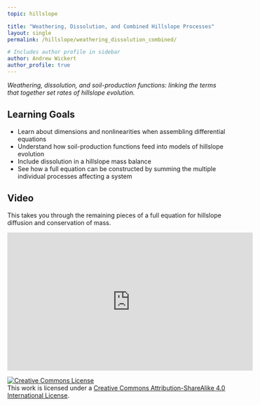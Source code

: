 ```yaml
---
topic: hillslope

title: "Weathering, Dissolution, and Combined Hillslope Processes"
layout: single
permalink: /hillslope/weathering_dissolution_combined/

# Includes author profile in sidebar
author: Andrew Wickert
author_profile: true
---
```


*Weathering, dissolution, and soil-production functions: linking the terms that together set rates of hillslope evolution.*

## Learning Goals

* Learn about dimensions and nonlinearities when assembling differential equations
* Understand how soil-production functions feed into models of hillslope evolution
* Include dissolution in a hillslope mass balance
* See how a full equation can be constructed by summing the multiple individual processes affecting a system

## Video

This takes you through the remaining pieces of a full equation for hillslope diffusion and conservation of mass.

<iframe width="560" height="315" src="https://www.youtube.com/embed/C15hc1UN1XI" frameborder="0" allow="accelerometer; autoplay; clipboard-write; encrypted-media; gyroscope; picture-in-picture" allowfullscreen></iframe>



<a rel="license" href="http://creativecommons.org/licenses/by-sa/4.0/"><img alt="Creative Commons License" style="border-width:0" src="https://i.creativecommons.org/l/by-sa/4.0/88x31.png" /></a><br />This work is licensed under a <a rel="license" href="http://creativecommons.org/licenses/by-sa/4.0/">Creative Commons Attribution-ShareAlike 4.0 International License</a>.
